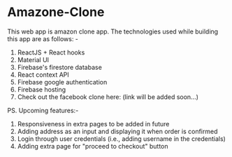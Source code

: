 # Amazone-Clone
This web app is amazon clone app. The technologies used while building this app are as follows: -
1. ReactJS + React hooks
1. Material UI
1. Firebase's firestore database
1. React context API
1. Firebase google authentication
1. Firebase hosting
1. Check out the facebook clone here: (link will be added soon...)

PS. Upcoming features:-
1. Responsiveness in extra pages to be added in future
1. Adding address as an input and displaying it when order is confirmed
1. Login through user credentials (i.e., adding username in the credentials)
1. Adding extra page for "proceed to checkout" button
